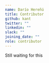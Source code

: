 ```yaml
---
name: Darío Hereñú
title: Contributor
github: kant
twitter: ""
linkedin: ""
slack: ""
joining_date: ""
role: contributor
---
```


Still waiting for this
